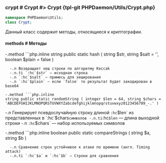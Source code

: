 ### crypt # Crypt #> Crypt {tpl-git PHPDaemon/Utils/Crypt.php}

```php
namespace PHPDaemon\Utils;
class Crypt;
```

Данный класс содержит методы, относящиеся к криптографии.

#### methods # Методы

 -.method ```php.inline
 string public static hash ( string $str, string $salt = '', boolean $plain = false )
 ```
   -.n Возвращает хеш строки по алгоритму Keccak
   -.n.ti `:hc`$str` — исходная строка
   -.n `:hc`$salt` — примесь для хеширования
   -.n `:hc`$plain` — если `false` то результат будет закодирован в base64

 -.method ```php.inline
 string public static randomString ( integer $len = 64, string $chars = 'ABCDEFGHIJKLMNOPQRSTUVWXYZabcdefghijklmnopqrstuvwxyz0123456789_-.' )
 ```
   -.n Генерирует псевдослучайную строку длиной `:hc`$len` из представленных в `:hc`$chars` символов
   -.n.ti `:hc`$len` — длина выходной строки
   -.n `:hc`$chars` — набор используемых символов

 -.method ```php.inline
 boolean public static compareStrings ( string $a, string $b )
 ```
   -.n Сравнение строк устойчивое к атаке по времени (англ. Timing attack)
   -.n.ti `:hc`$a` и `:hc`$b` — Строки для сравнения
